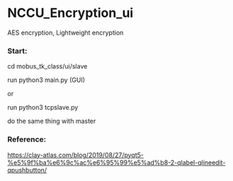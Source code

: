 # NCCU_Encryption_ui
AES encryption, Lightweight encryption

### Start:

cd mobus_tk_class/ui/slave

run python3 main.py  (GUI)

or

run python3 tcpslave.py 



do the same thing with master

### Reference:

https://clay-atlas.com/blog/2019/08/27/pyqt5-%e5%9f%ba%e6%9c%ac%e6%95%99%e5%ad%b8-2-qlabel-qlineedit-qpushbutton/



